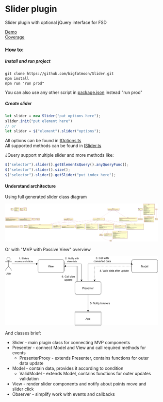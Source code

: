 # Slider plugin
Slider plugin with optional jQuery interface for FSD

[Demo](https://bigfatmoon.github.io/Slider/index.html)  
[Coverage](https://bigfatmoon.github.io/Slider/coverage/lcov-report/index.html)

### How to:
##### Install and run project
```
git clone https://github.com/bigfatmoon/Slider.git
npm install
npm run "run prod"
``` 
You can also use any other script in [package.json](./package.json) instead "run prod"

##### Create slider
```javascript
let slider = new Slider("put options here");
slider.init("put element here")
// or
let slider = $("element").slider("options");
```
All options can be found in [IOptions.ts](./src/slider/model/IOptions.ts)  
All supported methods can be found in [ISlider.ts](./src/slider/ISlider.ts)

JQuery support multiple slider and more methods like:
```javascript
$("selector").slider().getElementsQuery().anyQueryFunc();
$("selector").slider().size();
$("selector").slider().getSlider("put index here");
```
#### Understand architecture

Using full generated slider class diagram

![uml](./uml/uml.svg)

Or with "MVP with Passive View" overview

![overview](./uml/overview.png)      

And classes brief:
* Slider - main plugin class for connecting MVP components
* Presenter - connect Model and View and call required methods for events
  * PresenterProxy - extends Presenter,  contains functions for outer data update
* Model - contain data, provides it according to condition
  * ValidModel - extends Model, contains functions for outer updates validation
* View - render slider components and notify about points move and slider click
* Observer - simplify work with events and callbacks
